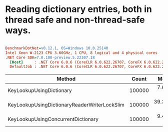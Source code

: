 # Reading dictionary entries, both in thread safe and non-thread-safe ways.

``` ini

BenchmarkDotNet=v0.12.1, OS=Windows 10.0.25140
Intel Xeon W-2123 CPU 3.60GHz, 1 CPU, 8 logical and 4 physical cores
.NET Core SDK=7.0.100-preview.5.22307.18
  [Host]     : .NET Core 6.0.6 (CoreCLR 6.0.622.26707, CoreFX 6.0.622.26707), X64 RyuJIT
  DefaultJob : .NET Core 6.0.6 (CoreCLR 6.0.622.26707, CoreFX 6.0.622.26707), X64 RyuJIT


```
|                                       Method |  Count |      Mean |     Error |   StdDev |    Median | Ratio | RatioSD |
|--------------------------------------------- |------- |----------:|----------:|---------:|----------:|------:|--------:|
|                     KeyLookupUsingDictionary | 100000 |  7.639 ns | 0.7370 ns | 2.173 ns |  7.489 ns |  1.00 |    0.00 |
| KeyLookupUsingDictionaryReaderWriterLockSlim | 100000 | 39.304 ns | 2.2580 ns | 6.587 ns | 36.992 ns |  5.52 |    1.49 |
|           KeyLookupUsingConcurrentDictionary | 100000 |  9.418 ns | 0.4166 ns | 1.195 ns |  9.029 ns |  1.34 |    0.38 |
